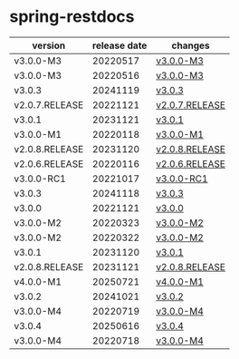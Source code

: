 # spring-restdocs	


|version|release date|changes|
|---|---|---|
|v3.0.0-M3|20220517|[v3.0.0-M3](./v3.0.0-M3-20220517.md)|
|v3.0.0-M3|20220516|[v3.0.0-M3](./v3.0.0-M3-20220516.md)|
|v3.0.3|20241119|[v3.0.3](./v3.0.3-20241119.md)|
|v2.0.7.RELEASE|20221121|[v2.0.7.RELEASE](./v2.0.7.RELEASE-20221121.md)|
|v3.0.1|20231121|[v3.0.1](./v3.0.1-20231121.md)|
|v3.0.0-M1|20220118|[v3.0.0-M1](./v3.0.0-M1-20220118.md)|
|v2.0.8.RELEASE|20231120|[v2.0.8.RELEASE](./v2.0.8.RELEASE-20231120.md)|
|v2.0.6.RELEASE|20220116|[v2.0.6.RELEASE](./v2.0.6.RELEASE-20220116.md)|
|v3.0.0-RC1|20221017|[v3.0.0-RC1](./v3.0.0-RC1-20221017.md)|
|v3.0.3|20241118|[v3.0.3](./v3.0.3-20241118.md)|
|v3.0.0|20221121|[v3.0.0](./v3.0.0-20221121.md)|
|v3.0.0-M2|20220323|[v3.0.0-M2](./v3.0.0-M2-20220323.md)|
|v3.0.0-M2|20220322|[v3.0.0-M2](./v3.0.0-M2-20220322.md)|
|v3.0.1|20231120|[v3.0.1](./v3.0.1-20231120.md)|
|v2.0.8.RELEASE|20231121|[v2.0.8.RELEASE](./v2.0.8.RELEASE-20231121.md)|
|v4.0.0-M1|20250721|[v4.0.0-M1](./v4.0.0-M1-20250721.md)|
|v3.0.2|20241021|[v3.0.2](./v3.0.2-20241021.md)|
|v3.0.0-M4|20220719|[v3.0.0-M4](./v3.0.0-M4-20220719.md)|
|v3.0.4|20250616|[v3.0.4](./v3.0.4-20250616.md)|
|v3.0.0-M4|20220718|[v3.0.0-M4](./v3.0.0-M4-20220718.md)|
